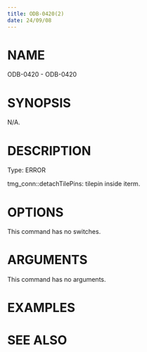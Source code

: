 ```yaml
---
title: ODB-0420(2)
date: 24/09/08
---
```


# NAME

ODB-0420 - ODB-0420

# SYNOPSIS

N/A.

# DESCRIPTION

Type: ERROR

tmg_conn::detachTilePins: tilepin inside iterm.

# OPTIONS

This command has no switches.

# ARGUMENTS

This command has no arguments.

# EXAMPLES

# SEE ALSO
